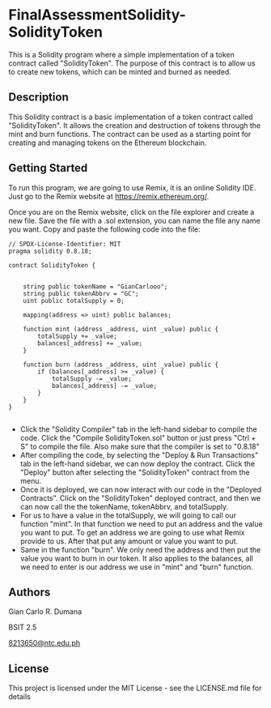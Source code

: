 # FinalAssessmentSolidity-SolidityToken

This is a Solidity program where a simple implementation of a token contract called "SolidityToken". The purpose of this contract is to allow us to create new tokens, which can be minted and burned as needed.

## Description

This Solidity contract is a basic implementation of a token contract called "SolidityToken". It allows the creation and destruction of tokens through the mint and burn functions. The contract can be used as a starting point for creating and managing tokens on the Ethereum blockchain.

## Getting Started

To run this program, we are going to use Remix, it is an online Solidity IDE. Just go to the Remix website at https://remix.ethereum.org/.

Once you are on the Remix website, click on the file explorer and create a new file. Save the file with a .sol extension, you can name the file any name you want. Copy and paste the following code into the file:

```Solidity
// SPDX-License-Identifier: MIT
pragma solidity 0.8.18;

contract SolidityToken {


    string public tokenName = "GianCarlooo";
    string public tokenAbbrv = "GC";
    uint public totalSupply = 0; 

    mapping(address => uint) public balances;

    function mint (address _address, uint _value) public {
        totalSupply += _value;
        balances[_address] += _value;
    }

    function burn (address _address, uint _value) public {
        if (balances[_address] >= _value) {
            totalSupply -= _value;
            balances[_address] -= _value;
        }
    }
}


```

* Click the "Solidity Compiler" tab in the left-hand sidebar to compile the code. Click the "Compile SolidityToken.sol" button or just press "Ctrl + S" to compile the file. Also make sure that the compiler is set to "0.8.18"
* After compiling the code, by selecting the "Deploy & Run Transactions" tab in the left-hand sidebar, we can now deploy the contract. Click the "Deploy" button after selecting the "SolidityToken" contract from the menu.
* Once it is deployed, we can now interact with our code in the "Deployed Contracts". Click on the "SolidityToken" deployed contract, and then we can now call the the tokenName, tokenAbbrv, and totalSupply.
* For us to have a value in the totalSupply, we will going to call our function "mint". In that function we need to put an address and the value you want to put. To get an address we are going to use what Remix provide to us. After that put any amount or value you want to put.
* Same in the function "burn". We only need the address and then put the value you want to burn in our token. It also applies to the balances, all we need to enter is our address we use in "mint" and "burn" function.

## Authors

Gian Carlo R. Dumana

BSIT 2.5

8213650@ntc.edu.ph

## License

This project is licensed under the MIT License - see the LICENSE.md file for details
